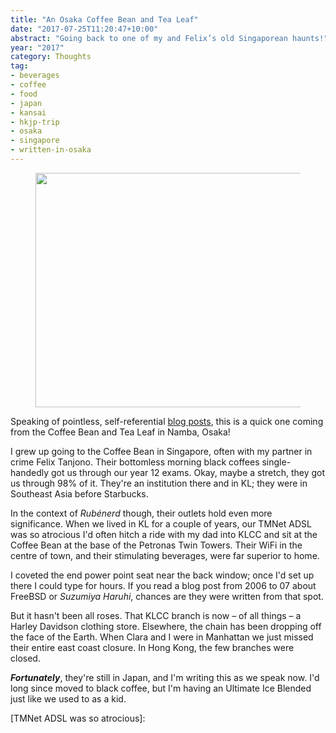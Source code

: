 ```yaml
---
title: "An Osaka Coffee Bean and Tea Leaf"
date: "2017-07-25T11:20:47+10:00"
abstract: "Going back to one of my and Felix’s old Singaporean haunts!"
year: "2017"
category: Thoughts
tag:
- beverages
- coffee
- food
- japan
- kansai
- hkjp-trip
- osaka
- singapore
- written-in-osaka
---
```

<figure><p><img src="https://rubenerd.com/files/2017/photo.coffeebean-osaka.20170725@1x.jpg" alt="" style="width:500px; height:375px" srcset="https://rubenerd.com/files/2017/photo.coffeebean-osaka.20170725@1x.jpg 1x, https://rubenerd.com/files/2017/photo.coffeebean-osaka.20170725@2x.jpg 2x" /></p></figure>

Speaking of pointless, self-referential [blog posts], this is a quick one coming from the Coffee Bean and Tea Leaf in Namba, Osaka! 

I grew up going to the Coffee Bean in Singapore, often with my partner in crime Felix Tanjono. Their bottomless morning black coffees single-handedly got us through our year 12 exams. Okay, maybe a stretch, they got us through 98% of it. They're an institution there and in KL; they were in Southeast Asia before Starbucks.

In the context of *Rubénerd* though, their outlets hold even more significance. When we lived in KL for a couple of years, our TMNet ADSL was so atrocious I'd often hitch a ride with my dad into KLCC and sit at the Coffee Bean at the base of the Petronas Twin Towers. Their WiFi in the centre of town, and their stimulating beverages, were far superior to home.

I coveted the end power point seat near the back window; once I'd set up there I could type for hours. If you read a blog post from 2006 to 07 about FreeBSD or *Suzumiya Haruhi*, chances are they were written from that spot.

But it hasn't been all roses. That KLCC branch is now – of all things – a Harley Davidson clothing store. Elsewhere, the chain has been dropping off the face of the Earth. When Clara and I were in Manhattan we just missed their entire east coast closure. In Hong Kong, the few branches were closed.

***Fortunately***, they're still in Japan, and I'm writing this as we speak now. I'd long since moved to black coffee, but I'm having an Ultimate Ice Blended just like we used to as a kid.

[blog posts]: https://rubenerd.com/the-best-blog-cafe-in-the-world/ "Rubénerd: The best blog café in the world"
[TMNet ADSL was so atrocious]:

